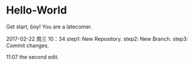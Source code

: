 # Hello-World
Get start, boy! You are a latecomer.

2017-02-22 周三 10：34
step1: New Repository.
step2: New Branch.
step3: Commit changes.

11:07
the second edit.

